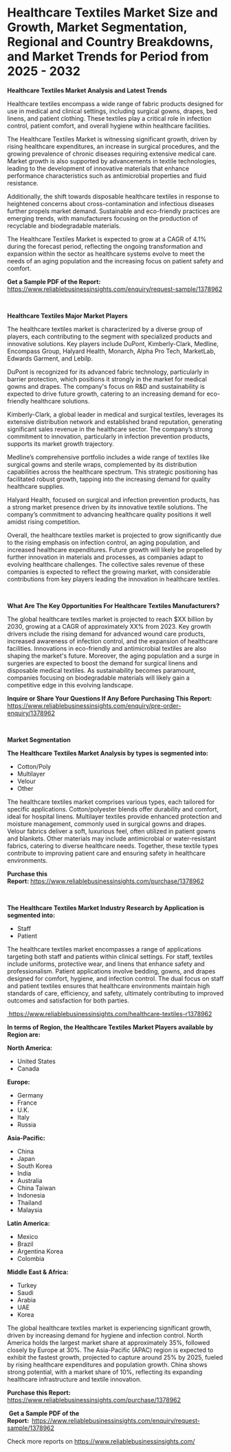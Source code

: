 <p><h1>Healthcare Textiles Market Size and Growth, Market Segmentation, Regional and Country Breakdowns, and Market Trends for Period from 2025 -  2032</h1></p><p><strong>Healthcare Textiles Market Analysis and Latest Trends</strong></p>
<p><p>Healthcare textiles encompass a wide range of fabric products designed for use in medical and clinical settings, including surgical gowns, drapes, bed linens, and patient clothing. These textiles play a critical role in infection control, patient comfort, and overall hygiene within healthcare facilities.</p><p>The Healthcare Textiles Market is witnessing significant growth, driven by rising healthcare expenditures, an increase in surgical procedures, and the growing prevalence of chronic diseases requiring extensive medical care. Market growth is also supported by advancements in textile technologies, leading to the development of innovative materials that enhance performance characteristics such as antimicrobial properties and fluid resistance.</p><p>Additionally, the shift towards disposable healthcare textiles in response to heightened concerns about cross-contamination and infectious diseases further propels market demand. Sustainable and eco-friendly practices are emerging trends, with manufacturers focusing on the production of recyclable and biodegradable materials.</p><p>The Healthcare Textiles Market is expected to grow at a CAGR of 4.1% during the forecast period, reflecting the ongoing transformation and expansion within the sector as healthcare systems evolve to meet the needs of an aging population and the increasing focus on patient safety and comfort.</p></p>
<p><strong>Get a Sample PDF of the Report:&nbsp;</strong> <a href="https://www.reliablebusinessinsights.com/enquiry/request-sample/1378962?utm_campaign=2302&utm_medium=2&utm_source=Github&utm_content=ia&utm_term=04042025&utm_id=healthcare-textiles">https://www.reliablebusinessinsights.com/enquiry/request-sample/1378962</a></p>
<p>&nbsp;</p>
<p><strong>Healthcare Textiles Major Market Players</strong></p>
<p><p>The healthcare textiles market is characterized by a diverse group of players, each contributing to the segment with specialized products and innovative solutions. Key players include DuPont, Kimberly-Clark, Medline, Encompass Group, Halyard Health, Monarch, Alpha Pro Tech, MarketLab, Edwards Garment, and Lebilp.</p><p>DuPont is recognized for its advanced fabric technology, particularly in barrier protection, which positions it strongly in the market for medical gowns and drapes. The company's focus on R&D and sustainability is expected to drive future growth, catering to an increasing demand for eco-friendly healthcare solutions.</p><p>Kimberly-Clark, a global leader in medical and surgical textiles, leverages its extensive distribution network and established brand reputation, generating significant sales revenue in the healthcare sector. The company’s strong commitment to innovation, particularly in infection prevention products, supports its market growth trajectory.</p><p>Medline’s comprehensive portfolio includes a wide range of textiles like surgical gowns and sterile wraps, complemented by its distribution capabilities across the healthcare spectrum. This strategic positioning has facilitated robust growth, tapping into the increasing demand for quality healthcare supplies.</p><p>Halyard Health, focused on surgical and infection prevention products, has a strong market presence driven by its innovative textile solutions. The company’s commitment to advancing healthcare quality positions it well amidst rising competition.</p><p>Overall, the healthcare textiles market is projected to grow significantly due to the rising emphasis on infection control, an aging population, and increased healthcare expenditures. Future growth will likely be propelled by further innovation in materials and processes, as companies adapt to evolving healthcare challenges. The collective sales revenue of these companies is expected to reflect the growing market, with considerable contributions from key players leading the innovation in healthcare textiles.</p></p>
<p>&nbsp;</p>
<p><strong>What Are The Key Opportunities For Healthcare Textiles Manufacturers?</strong></p>
<p><p>The global healthcare textiles market is projected to reach $XX billion by 2030, growing at a CAGR of approximately XX% from 2023. Key growth drivers include the rising demand for advanced wound care products, increased awareness of infection control, and the expansion of healthcare facilities. Innovations in eco-friendly and antimicrobial textiles are also shaping the market's future. Moreover, the aging population and a surge in surgeries are expected to boost the demand for surgical linens and disposable medical textiles. As sustainability becomes paramount, companies focusing on biodegradable materials will likely gain a competitive edge in this evolving landscape.</p></p>
<p><strong>Inquire or Share Your Questions If Any Before Purchasing This Report:</strong> <a href="https://www.reliablebusinessinsights.com/enquiry/pre-order-enquiry/1378962?utm_campaign=2302&utm_medium=2&utm_source=Github&utm_content=ia&utm_term=04042025&utm_id=healthcare-textiles">https://www.reliablebusinessinsights.com/enquiry/pre-order-enquiry/1378962</a></p>
<p>&nbsp;</p>
<p><strong>Market Segmentation</strong></p>
<p><strong>The Healthcare Textiles Market Analysis by types is segmented into:</strong></p>
<p><ul><li>Cotton/Poly</li><li>Multilayer</li><li>Velour</li><li>Other</li></ul></p>
<p><p>The healthcare textiles market comprises various types, each tailored for specific applications. Cotton/polyester blends offer durability and comfort, ideal for hospital linens. Multilayer textiles provide enhanced protection and moisture management, commonly used in surgical gowns and drapes. Velour fabrics deliver a soft, luxurious feel, often utilized in patient gowns and blankets. Other materials may include antimicrobial or water-resistant fabrics, catering to diverse healthcare needs. Together, these textile types contribute to improving patient care and ensuring safety in healthcare environments.</p></p>
<p><strong>Purchase this Report:&nbsp;</strong><a href="https://www.reliablebusinessinsights.com/purchase/1378962?utm_campaign=2302&utm_medium=2&utm_source=Github&utm_content=ia&utm_term=04042025&utm_id=healthcare-textiles">https://www.reliablebusinessinsights.com/purchase/1378962</a></p>
<p>&nbsp;</p>
<p><strong>The Healthcare Textiles Market Industry Research by Application is segmented into:</strong></p>
<p><ul><li>Staff</li><li>Patient</li></ul></p>
<p><p>The healthcare textiles market encompasses a range of applications targeting both staff and patients within clinical settings. For staff, textiles include uniforms, protective wear, and linens that enhance safety and professionalism. Patient applications involve bedding, gowns, and drapes designed for comfort, hygiene, and infection control. The dual focus on staff and patient textiles ensures that healthcare environments maintain high standards of care, efficiency, and safety, ultimately contributing to improved outcomes and satisfaction for both parties.</p></p>
<p><a href="https://www.reliablebusinessinsights.com/healthcare-textiles-r1378962?utm_campaign=2302&utm_medium=2&utm_source=Github&utm_content=ia&utm_term=04042025&utm_id=healthcare-textiles">&nbsp;https://www.reliablebusinessinsights.com/healthcare-textiles-r1378962</a></p>
<p><strong>In terms of Region, the Healthcare Textiles Market Players available by Region are:</strong></p>
<p>
    <p> <strong> North America: </strong>
        <ul>
            <li>United States</li>
            <li>Canada</li>
        </ul>
        </p> 
    <p> <strong> Europe: </strong>
        <ul>
            <li>Germany</li>
            <li>France</li>
            <li>U.K.</li>
            <li>Italy</li>
            <li>Russia</li>
        </ul>
        </p> 
    <p> <strong> Asia-Pacific: </strong>
        <ul>
            <li>China</li>
            <li>Japan</li>
            <li>South Korea</li>
            <li>India</li>
            <li>Australia</li>
            <li>China Taiwan</li>
            <li>Indonesia</li>
            <li>Thailand</li>
            <li>Malaysia</li>
        </ul>
        </p> 
    <p> <strong> Latin America: </strong>
        <ul>
            <li>Mexico</li>
            <li>Brazil</li>
            <li>Argentina Korea</li>
            <li>Colombia</li>
        </ul>
        </p> 
    <p> <strong> Middle East & Africa: </strong>
        <ul>
            <li>Turkey</li>
            <li>Saudi</li>
            <li>Arabia</li>
            <li>UAE</li>
            <li>Korea</li>
        </ul>
    </p>
    </p>
<p><p>The global healthcare textiles market is experiencing significant growth, driven by increasing demand for hygiene and infection control. North America holds the largest market share at approximately 35%, followed closely by Europe at 30%. The Asia-Pacific (APAC) region is expected to exhibit the fastest growth, projected to capture around 25% by 2025, fueled by rising healthcare expenditures and population growth. China shows strong potential, with a market share of 10%, reflecting its expanding healthcare infrastructure and textile innovation.</p></p>
<p><strong>Purchase this Report: </strong><a href="https://www.reliablebusinessinsights.com/purchase/1378962?utm_campaign=2302&utm_medium=2&utm_source=Github&utm_content=ia&utm_term=04042025&utm_id=healthcare-textiles">https://www.reliablebusinessinsights.com/purchase/1378962</a></p>
<p>&nbsp;<strong>Get a Sample PDF of the Report:&nbsp;&nbsp;</strong><a href="https://www.reliablebusinessinsights.com/enquiry/request-sample/1378962?utm_campaign=2302&utm_medium=2&utm_source=Github&utm_content=ia&utm_term=04042025&utm_id=healthcare-textiles">https://www.reliablebusinessinsights.com/enquiry/request-sample/1378962</a></p>
<p><strong></strong></p>
<p>Check more reports on <a href="https://www.reliablebusinessinsights.com/?utm_campaign=2302&utm_medium=2&utm_source=Github&utm_content=ia&utm_term=04042025&utm_id=healthcare-textiles">https://www.reliablebusinessinsights.com/</a></p>